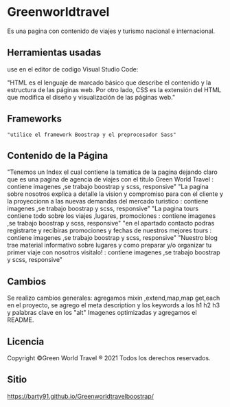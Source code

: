 # Greenworldtravel
Es una pagina con contenido de viajes y turismo nacional e internacional.

## Herramientas usadas

use en el editor de codigo Visual Studio Code:

"HTML es el lenguaje de marcado básico que describe el contenido y la estructura de las páginas web.
Por otro lado, CSS es la extensión del HTML que modifica el diseño y visualización de las páginas web."

## Frameworks 

```
"utilice el framework Boostrap y el preprocesador Sass"
```

## Contenido de la Página
"Tenemos un Index el cual contiene la tematica de la pagina dejando claro que es una pagina de agencia de viajes
con el titulo Green World Travel : contiene imagenes ,se trabajo boostrap y scss, responsive"
"La pagina sobre nosotros explica a detalle la vision y compromiso para con el cliente y la proyeccionn a las nuevas demandas del mercado turistico : contiene imagenes ,se trabajo boostrap y scss, responsive"
"La pagina tours contiene todo sobre los viajes ,lugares, promociones : contiene imagenes ,se trabajo boostrap y scss, responsive"
"en el apartado contacto podras registrarte y recibiras promociones y fechas de nuestros mejores tours : contiene imagenes ,se trabajo boostrap y scss, responsive"
"Nuestro blog trae material informativo sobre lugares y como preparar y/o organizar tu primer  viaje con nosotros visitalo! : contiene imagenes ,se trabajo boostrap y scss, responsive"
## Cambios
Se realizo cambios generales:
agregamos mixin ,extend,map,map get,each en el proyecto, se agrego el meta description y los keywords a los h1 h2 h3 y palabras clave en los "alt"
Imagenes optimizadas y agregamos el README.
## Licencia
Copyright ©Green World Travel ® 2021 Todos los derechos reservados.
## Sitio

https://barty91.github.io/Greenworldtravelboostrap/
